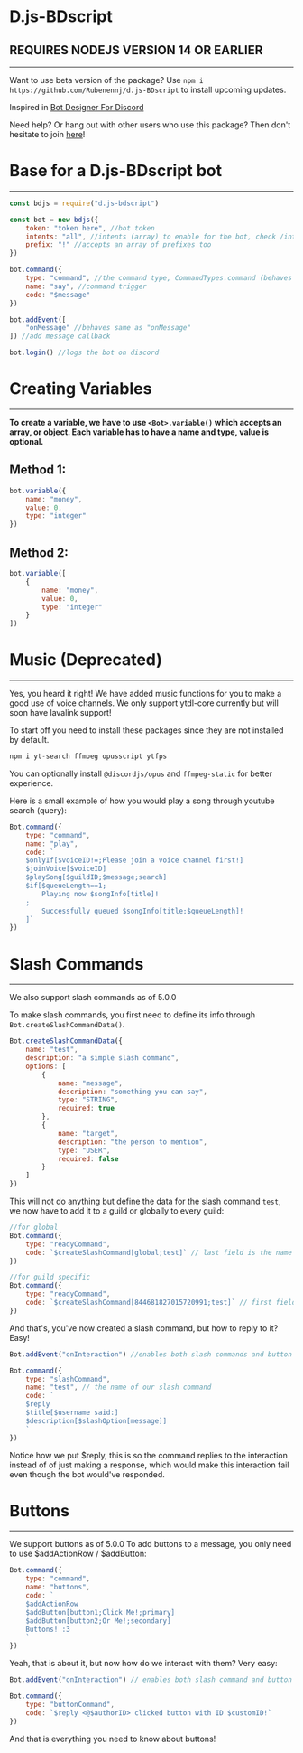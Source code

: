 # D.js-BDscript #
## REQUIRES NODEJS VERSION 14 OR EARLIER ##
---------------------------------
Want to use beta version of the package? Use `npm i https://github.com/Rubenennj/d.js-BDscript` to install upcoming updates.

Inspired in [Bot Designer For Discord](https://discord.gg/bot)

Need help? Or hang out with other users who use this package? Then don't hesitate to join [here](https://discord.gg/ezcdhQ8n)!

# Base for a D.js-BDscript bot #
---------------------------------

```js
const bdjs = require("d.js-bdscript")

const bot = new bdjs({
    token: "token here", //bot token
    intents: "all", //intents (array) to enable for the bot, check /intents for all intents. (discord)
    prefix: "!" //accepts an array of prefixes too 
})

bot.command({
    type: "command", //the command type, CommandTypes.command (behaves same as "command") stands for message event commands
    name: "say", //command trigger
    code: "$message"
})

bot.addEvent([
    "onMessage" //behaves same as "onMessage"
]) //add message callback

bot.login() //logs the bot on discord
```

# Creating Variables # 
---------------------------------

<strong> To create a variable, we have to use `<Bot>.variable()` which accepts an array, or object. Each variable has to have a name and type, value is optional. </strong> 

## Method 1: ##
```js 
bot.variable({
    name: "money",
    value: 0,
    type: "integer"
})
```

## Method 2: ##
```js 
bot.variable([
    {
        name: "money",
        value: 0,
        type: "integer"
    }
])
```

# Music (Deprecated) # 
---------------------------------
Yes, you heard it right! We have added music functions for you to make a good use of voice channels.
We only support ytdl-core currently but will soon have lavalink support!

To start off you need to install these packages since they are not installed by default.
```js
npm i yt-search ffmpeg opusscript ytfps
```
You can optionally install `@discordjs/opus` and `ffmpeg-static` for better experience.

Here is a small example of how you would play a song through youtube search (query):
```js
Bot.command({
    type: "command",
    name: "play",
    code: `
    $onlyIf[$voiceID!=;Please join a voice channel first!]
    $joinVoice[$voiceID]
    $playSong[$guildID;$message;search]
    $if[$queueLength==1;
        Playing now $songInfo[title]!
    ;
        Successfully queued $songInfo[title;$queueLength]!
    ]`
})
```

# Slash Commands #
---------------------------------
We also support slash commands as of 5.0.0

To make slash commands, you first need to define its info through `Bot.createSlashCommandData()`.
```js
Bot.createSlashCommandData({
    name: "test",
    description: "a simple slash command",
    options: [
        {
            name: "message",
            description: "something you can say",
            type: "STRING",
            required: true
        }, 
        {
            name: "target",
            description: "the person to mention",
            type: "USER",
            required: false 
        }
    ]
})
```
This will not do anything but define the data for the slash command `test`, we now have to add it to a guild or globally to every guild:
```js
//for global
Bot.command({
    type: "readyCommand", 
    code: `$createSlashCommand[global;test]` // last field is the name of our slash command
})

//for guild specific
Bot.command({
    type: "readyCommand",
    code: `$createSlashCommand[844681827015720991;test]` // first field is the ID of the guild to add this slash command to
})
```
And that's, you've now created a slash command, but how to reply to it? Easy!
```js
Bot.addEvent("onInteraction") //enables both slash commands and button interactions

Bot.command({
    type: "slashCommand",
    name: "test", // the name of our slash command
    code: `
    $reply 
    $title[$username said:]
    $description[$slashOption[message]]
    `
})
```
Notice how we put $reply, this is so the command replies to the interaction instead of of just making a response, which would make this interaction fail even though the bot would've responded.

# Buttons #
---------------------------------
We support buttons as of 5.0.0
To add buttons to a message, you only need to use $addActionRow / $addButton:
```js
Bot.command({
    type: "command",
    name: "buttons",
    code: `
    $addActionRow
    $addButton[button1;Click Me!;primary]
    $addButton[button2;Or Me!;secondary]
    Buttons! :3
    ` 
})
```
Yeah, that is about it, but now how do we interact with them? Very easy:
```js
Bot.addEvent("onInteraction") // enables both slash command and button interactions

Bot.command({
    type: "buttonCommand",
    code: `$reply <@$authorID> clicked button with ID $customID!`
})
```
And that is everything you need to know about buttons!